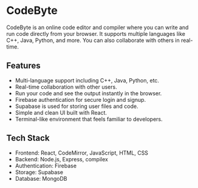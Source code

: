 # CodeByte

CodeByte is an online code editor and compiler where you can write and run code directly from your browser. It supports multiple languages like C++, Java, Python, and more. You can also collaborate with others in real-time.

## Features

- Multi-language support including C++, Java, Python, etc.
- Real-time collaboration with other users.
- Run your code and see the output instantly in the browser.
- Firebase authentication for secure login and signup.
- Supabase is used for storing user files and code.
- Simple and clean UI built with React.
- Terminal-like environment that feels familiar to developers.

## Tech Stack

- Frontend: React, CodeMirror, JavaScript, HTML, CSS
- Backend: Node.js, Express, compilex
- Authentication: Firebase
- Storage: Supabase
- Database: MongoDB
